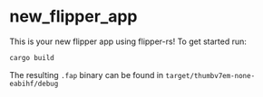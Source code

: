 # new_flipper_app

This is your new flipper app using flipper-rs! To get started run:

```bash
cargo build
```

The resulting `.fap` binary can be found in `target/thumbv7em-none-eabihf/debug`
